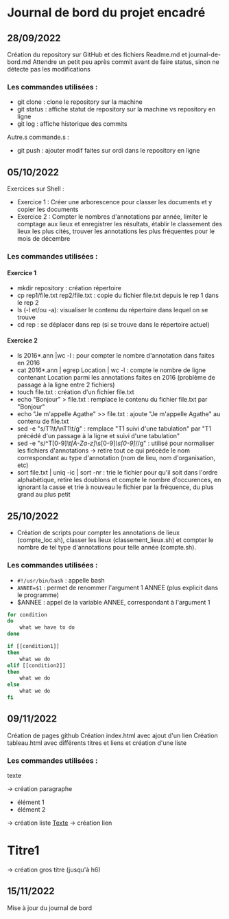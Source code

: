# Journal de bord du projet encadré

## 28/09/2022

Création du repository sur GitHub et des fichiers Readme.md et journal-de-bord.md
Attendre un petit peu après commit avant de faire status, sinon ne détecte pas les modifications

### Les commandes utilisées :  
- git clone : clone le repository sur la machine  
- git status : affiche statut de repository sur la machine vs repository en ligne  
- git log : affiche historique des commits  

Autre.s commande.s :  
- git push : ajouter modif faites sur ordi dans le repository en ligne  



## 05/10/2022

Exercices sur Shell : 
- Exercice 1 : Créer une arborescence pour classer les documents et y copier les documents
- Exercice 2 : Compter le nombres d'annotations par année, limiter le comptage aux lieux et enregistrer les résultats, établir le classement des lieux les plus cités, trouver les annotations les plus fréquentes pour le mois de décembre

### Les commandes utilisées :  

#### Exercice 1
- mkdir repository : création répertoire
- cp rep1/file.txt rep2/file.txt : copie du fichier file.txt depuis le rep 1 dans le rep 2
- ls (-l et/ou -a): visualiser le contenu du répertoire dans lequel on se trouve
- cd rep : se déplacer dans rep (si se trouve dans le répertoire actuel)

#### Exercice 2
- ls 2016*.ann |wc -l : pour compter le nombre d'annotation dans faites en 2016
- cat 2016*.ann | egrep Location | wc -l : compte le nombre de ligne contenant Location parmi les annotations faites en 2016 (problème de passage à la ligne entre 2 fichiers)
- touch file.txt : création d'un fichier file.txt
- echo "Bonjour" > file.txt : remplace le contenu du fichier file.txt par "Bonjour"
- echo "Je m'appelle Agathe" >> file.txt : ajoute "Je m'appelle Agathe" au contenu de file.txt
- sed -e "s/T1\t/\nT1\t/g" : remplace "T1 suivi d'une tabulation" par "T1 précédé d'un passage à la ligne et suivi d'une tabulation"
- sed -e "s/^T[0-9]*\t[A-Za-z]*\s[0-9]*\s[0-9]*//g" : utilisé pour normaliser les fichiers d'annotations → retire tout ce qui précède le nom correspondant au type d'annotation (nom de lieu, nom d'organisation, etc)
- sort file.txt | uniq -ic | sort -nr : trie le fichier pour qu'il soit dans l'ordre alphabétique, retire les doublons et compte le nombre d'occurences, en ignorant la casse et trie à nouveau le fichier par la fréquence, du plus grand au plus petit



## 25/10/2022
- Création de scripts pour compter les annotations de lieux (compte_loc.sh), classer les lieux (classement_lieux.sh) et compter le nombre de tel type d'annotations pour telle année (compte.sh).

### Les commandes utilisées : 
- `#!/usr/bin/bash` : appelle bash
- `ANNEE=$1` : permet de renommer l'argument 1 ANNEE (plus explicit dans le programme)
- $ANNEE : appel de la variable ANNEE, correspondant à l'argument 1
```bash
for condition
do
	what we have to do
done
```
```bash
if [[condition1]]
then
	what we do
elif [[condition2]]
then
	what we do
else
	what we do
fi
```


## 09/11/2022

Création de pages github
Création index.html avec ajout d'un lien
Création tableau.html avec différents titres et liens et création d'une liste

### Les commandes utilisées : 
<p>texte<p> → création paragraphe
<ul>  
	<li>élément 1</li>  
	<li>élément 2</li>  
</ul> → création liste
<a href=lien>Texte</a> → création lien
<h1>Titre1</h1> → création gros titre (jusqu'à h6)



## 15/11/2022
Mise à jour du journal de bord

